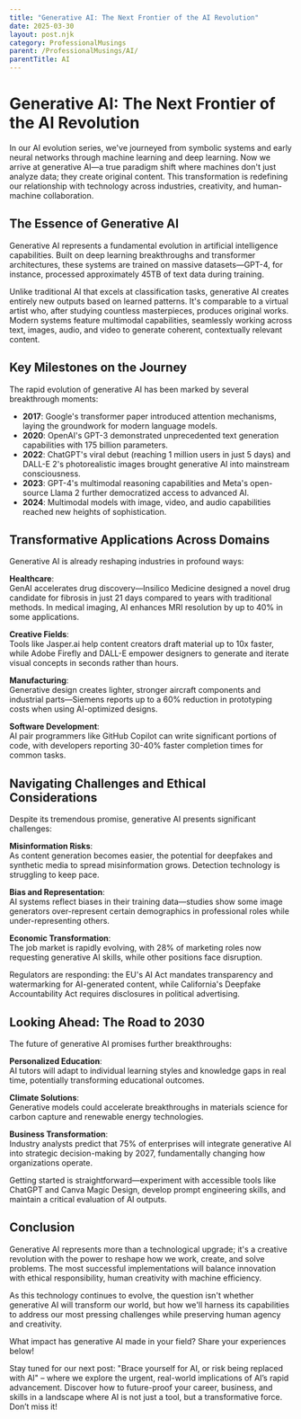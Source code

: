 ```yaml
---
title: "Generative AI: The Next Frontier of the AI Revolution"
date: 2025-03-30
layout: post.njk
category: ProfessionalMusings
parent: /ProfessionalMusings/AI/
parentTitle: AI
---
```

# Generative AI: The Next Frontier of the AI Revolution

In our AI evolution series, we've journeyed from symbolic systems and early neural networks through machine learning and deep learning. Now we arrive at generative AI—a true paradigm shift where machines don't just analyze data; they create original content. This transformation is redefining our relationship with technology across industries, creativity, and human-machine collaboration.

## The Essence of Generative AI

Generative AI represents a fundamental evolution in artificial intelligence capabilities. Built on deep learning breakthroughs and transformer architectures, these systems are trained on massive datasets—GPT-4, for instance, processed approximately 45TB of text data during training.

Unlike traditional AI that excels at classification tasks, generative AI creates entirely new outputs based on learned patterns. It's comparable to a virtual artist who, after studying countless masterpieces, produces original works. Modern systems feature multimodal capabilities, seamlessly working across text, images, audio, and video to generate coherent, contextually relevant content.

## Key Milestones on the Journey

The rapid evolution of generative AI has been marked by several breakthrough moments:
- **2017**: Google's transformer paper introduced attention mechanisms, laying the groundwork for modern language models.
- **2020**: OpenAI's GPT-3 demonstrated unprecedented text generation capabilities with 175 billion parameters.
- **2022**: ChatGPT's viral debut (reaching 1 million users in just 5 days) and DALL-E 2's photorealistic images brought generative AI into mainstream consciousness.
- **2023**: GPT-4's multimodal reasoning capabilities and Meta's open-source Llama 2 further democratized access to advanced AI.
- **2024**: Multimodal models with image, video, and audio capabilities reached new heights of sophistication.

## Transformative Applications Across Domains

Generative AI is already reshaping industries in profound ways:

**Healthcare**:  
GenAI accelerates drug discovery—Insilico Medicine designed a novel drug candidate for fibrosis in just 21 days compared to years with traditional methods. In medical imaging, AI enhances MRI resolution by up to 40% in some applications.

**Creative Fields**:  
Tools like Jasper.ai help content creators draft material up to 10x faster, while Adobe Firefly and DALL-E empower designers to generate and iterate visual concepts in seconds rather than hours.

**Manufacturing**:  
Generative design creates lighter, stronger aircraft components and industrial parts—Siemens reports up to a 60% reduction in prototyping costs when using AI-optimized designs.

**Software Development**:  
AI pair programmers like GitHub Copilot can write significant portions of code, with developers reporting 30-40% faster completion times for common tasks.

## Navigating Challenges and Ethical Considerations

Despite its tremendous promise, generative AI presents significant challenges:

**Misinformation Risks**:  
As content generation becomes easier, the potential for deepfakes and synthetic media to spread misinformation grows. Detection technology is struggling to keep pace.

**Bias and Representation**:  
AI systems reflect biases in their training data—studies show some image generators over-represent certain demographics in professional roles while under-representing others.

**Economic Transformation**:  
The job market is rapidly evolving, with 28% of marketing roles now requesting generative AI skills, while other positions face disruption.

Regulators are responding: the EU's AI Act mandates transparency and watermarking for AI-generated content, while California's Deepfake Accountability Act requires disclosures in political advertising.

## Looking Ahead: The Road to 2030

The future of generative AI promises further breakthroughs:

**Personalized Education**:  
AI tutors will adapt to individual learning styles and knowledge gaps in real time, potentially transforming educational outcomes.

**Climate Solutions**:  
Generative models could accelerate breakthroughs in materials science for carbon capture and renewable energy technologies.

**Business Transformation**:  
Industry analysts predict that 75% of enterprises will integrate generative AI into strategic decision-making by 2027, fundamentally changing how organizations operate.

Getting started is straightforward—experiment with accessible tools like ChatGPT and Canva Magic Design, develop prompt engineering skills, and maintain a critical evaluation of AI outputs.

## Conclusion

Generative AI represents more than a technological upgrade; it's a creative revolution with the power to reshape how we work, create, and solve problems. The most successful implementations will balance innovation with ethical responsibility, human creativity with machine efficiency.

As this technology continues to evolve, the question isn't whether generative AI will transform our world, but how we'll harness its capabilities to address our most pressing challenges while preserving human agency and creativity.

What impact has generative AI made in your field? Share your experiences below!

Stay tuned for our next post: "Brace yourself for AI, or risk being replaced with AI" – where we explore the urgent, real-world implications of AI’s rapid advancement. Discover how to future-proof your career, business, and skills in a landscape where AI is not just a tool, but a transformative force. Don’t miss it!
